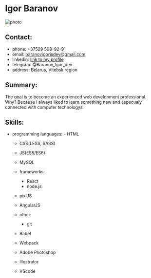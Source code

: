 # Igor Baranov

  ![photo](https://avatars0.githubusercontent.com/u/36860438?s=88&v=4)

## Contact:
  * phone: +37529 598-92-91
  * email: baranovigorjsdev@gmail.com
  * linkedin: [link to my profile](https://www.linkedin.com/in/igor-baranov-5807a1161/) 
  * telegram: @Baranov_Igor_dev
  * address: Belarus, Vitebsk region

## Summary:
  The goal is to become an experienced web development professional. Why? Because I always liked to learn something new and aspecualy connected with computer technologys.

## Skills:
  - programming languages:
		- HTML
    - CSS(LESS, SASS)
    - JS(ES5/ES6)
    - MySQL
     
	- frameworks:
		- React	
		- node.js
    - pixiJS
    - AngularJS
    
	- other:
		- git
    - Babel
    - Webpack
    - Adobe Photoshop
    - Illustrator
    - VScode
